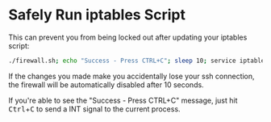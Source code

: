 # Safely Run iptables Script

This can prevent you from being locked out after updating your iptables script:

```bash
./firewall.sh; echo "Success - Press CTRL+C"; sleep 10; service iptables stop; 
```

If the changes you made make you accidentally lose your ssh connection, the firewall will be automatically disabled after 10 seconds.

If you're able to see the "Success - Press CTRL+C" message, just hit <kbd>Ctrl</kbd>+<kbd>C</kbd> to send a INT signal to the current process.

